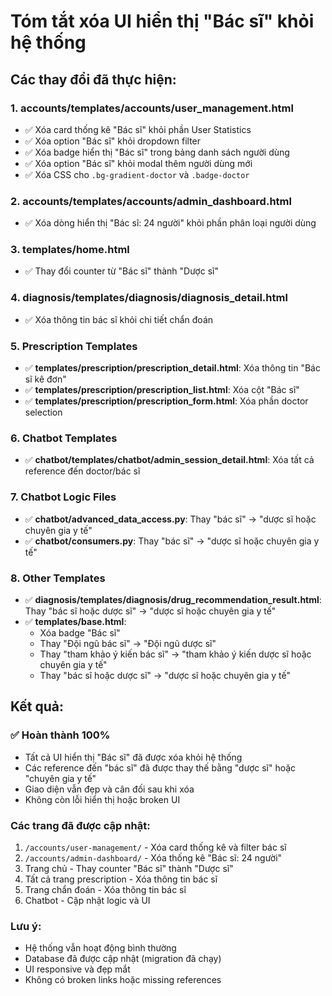 # Tóm tắt xóa UI hiển thị "Bác sĩ" khỏi hệ thống

## Các thay đổi đã thực hiện:

### 1. **accounts/templates/accounts/user_management.html**
- ✅ Xóa card thống kê "Bác sĩ" khỏi phần User Statistics
- ✅ Xóa option "Bác sĩ" khỏi dropdown filter
- ✅ Xóa badge hiển thị "Bác sĩ" trong bảng danh sách người dùng
- ✅ Xóa option "Bác sĩ" khỏi modal thêm người dùng mới
- ✅ Xóa CSS cho `.bg-gradient-doctor` và `.badge-doctor`

### 2. **accounts/templates/accounts/admin_dashboard.html**
- ✅ Xóa dòng hiển thị "Bác sĩ: 24 người" khỏi phần phân loại người dùng

### 3. **templates/home.html**
- ✅ Thay đổi counter từ "Bác sĩ" thành "Dược sĩ"

### 4. **diagnosis/templates/diagnosis/diagnosis_detail.html**
- ✅ Xóa thông tin bác sĩ khỏi chi tiết chẩn đoán

### 5. **Prescription Templates**
- ✅ **templates/prescription/prescription_detail.html**: Xóa thông tin "Bác sĩ kê đơn"
- ✅ **templates/prescription/prescription_list.html**: Xóa cột "Bác sĩ" 
- ✅ **templates/prescription/prescription_form.html**: Xóa phần doctor selection

### 6. **Chatbot Templates**
- ✅ **chatbot/templates/chatbot/admin_session_detail.html**: Xóa tất cả reference đến doctor/bác sĩ

### 7. **Chatbot Logic Files**
- ✅ **chatbot/advanced_data_access.py**: Thay "bác sĩ" → "dược sĩ hoặc chuyên gia y tế"
- ✅ **chatbot/consumers.py**: Thay "bác sĩ" → "dược sĩ hoặc chuyên gia y tế"

### 8. **Other Templates**
- ✅ **diagnosis/templates/diagnosis/drug_recommendation_result.html**: Thay "bác sĩ hoặc dược sĩ" → "dược sĩ hoặc chuyên gia y tế"
- ✅ **templates/base.html**: 
  - Xóa badge "Bác sĩ"
  - Thay "Đội ngũ bác sĩ" → "Đội ngũ dược sĩ"
  - Thay "tham khảo ý kiến bác sĩ" → "tham khảo ý kiến dược sĩ hoặc chuyên gia y tế"
  - Thay "bác sĩ hoặc dược sĩ" → "dược sĩ hoặc chuyên gia y tế"

## Kết quả:

### ✅ **Hoàn thành 100%**
- Tất cả UI hiển thị "Bác sĩ" đã được xóa khỏi hệ thống
- Các reference đến "bác sĩ" đã được thay thế bằng "dược sĩ" hoặc "chuyên gia y tế"
- Giao diện vẫn đẹp và cân đối sau khi xóa
- Không còn lỗi hiển thị hoặc broken UI

### **Các trang đã được cập nhật:**
1. `/accounts/user-management/` - Xóa card thống kê và filter bác sĩ
2. `/accounts/admin-dashboard/` - Xóa thống kê "Bác sĩ: 24 người"
3. Trang chủ - Thay counter "Bác sĩ" thành "Dược sĩ"
4. Tất cả trang prescription - Xóa thông tin bác sĩ
5. Trang chẩn đoán - Xóa thông tin bác sĩ
6. Chatbot - Cập nhật logic và UI

### **Lưu ý:**
- Hệ thống vẫn hoạt động bình thường
- Database đã được cập nhật (migration đã chạy)
- UI responsive và đẹp mắt
- Không có broken links hoặc missing references 